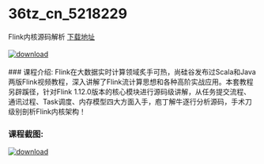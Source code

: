 # 36tz_cn_5218229
Flink内核源码解析
[下载地址](http://www.36tz.cn/article/5218229 "下载地址")
<br/></br>[![download](http://36tz.cn/muke_img/2021_02_1-12-300x169.png "下载地址")](http://www.36tz.cn/article/5218229 "下载地址")
<br/></br>### 课程介绍:
Flink在大数据实时计算领域炙手可热，尚硅谷发布过Scala和Java两版Flink视频教程，深入讲解了Flink流计算思想和各种高阶实战应用。本套教程另辟蹊径，针对Flink 1.12.0版本的核心模块进行源码级讲解，从任务提交流程、通讯过程、Task调度、内存模型四大方面入手，庖丁解牛逐行分析源码，手术刀级别剖析Flink内核架构！

### 课程截图:
[![download](http://36tz.cn/muke_img/2021_02_2-15.png "下载地址")](http://www.36tz.cn/article/5218229 "下载地址")
